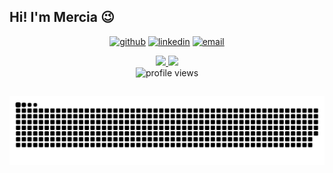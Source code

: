 
## Hi! I'm Mercia 😉 


<div align = "center">
   
     
  <a href="https://github.com/mercietc"><img alt="github" src="https://img.shields.io/badge/Follow-100000?style=for-the-badge&logo=github&logoColor=white"/></a>
  <a href="https://www.linkedin.com/in/merciamarques/"><img alt="linkedin" src="https://img.shields.io/badge/LinkedIn-0077B5?style=for-the-badge&logo=linkedin&logoColor=white"/></a>
  <a href="mailto:merciamaarques@gmail.com"><img alt="email" src="https://img.shields.io/badge/Gmail-D14836?style=for-the-badge&logo=gmail&logoColor=white"/></a>
  
  
</div>


  
<div align = "center">  
  <a href="https://github.com/mercietc">
    <img height=150px src="https://github-readme-stats.vercel.app/api?username=mercietc&show_icons=true&theme=jolly&count_private=true&includes_all_commits=true" />
    <img height = 150px src="https://github-readme-stats.vercel.app/api/top-langs/?username=mercietc&show_icons=true&hide=html&layout=compact&theme=jolly" />
  </a>
</div>




<div align ="center">
  <img src="https://gpvc.arturio.dev/mercietc" alt="profile views">
</div>
  
 ##
  
 ![Snake animation](https://github.com/mercietc/mercietc/blob/output/github-contribution-grid-snake.svg)
